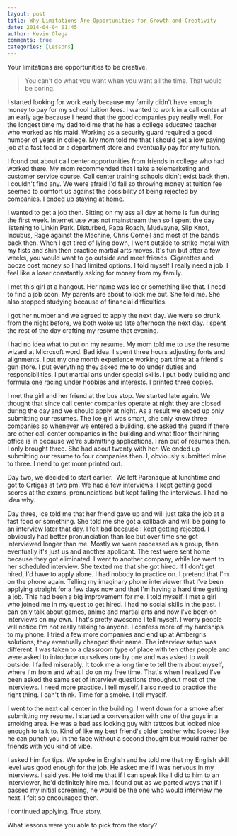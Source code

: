 ```yaml
---
layout: post
title: Why Limitations Are Opportunities for Growth and Creativity
date: 2014-04-04 01:45
author: Kevin Olega
comments: true
categories: [Lessons]
---
```

Your limitations are opportunities to be creative.&nbsp;

> You can't do what you want when you want all the time. That would be boring.

I started looking for work early because my family didn't have enough money to pay for my school tuition fees. I wanted to work in a call center at an early age because I heard that the good companies pay really well. For the longest time my dad told me that he has a college educated teacher who worked as his maid. Working as a security guard required a good number of years in college. My mom told me that I should get a low paying job at a fast food or a department store and eventually pay for my tuition.

I found out about call center opportunities from friends in college who had worked there. My mom recommended that I take a telemarketing and customer service course. Call center training schools didn't exist back then. I couldn't find any. We were afraid I'd fail so throwing money at tuition fee seemed to comfort us against the possibility of being rejected by companies. I ended up staying at home.

I wanted to get a job then. Sitting on my ass all day at home is fun during the first week. Internet use was not mainstream then so I spent the day listening to Linkin Park, Disturbed, Papa Roach, Mudvayne, Slip Knot, Incubus, Rage against the Machine, Chris Cornell and most of the bands back then. When I got tired of lying down, I went outside to strike metal with my fists and shin then practice martial arts moves. It's fun but after a few weeks, you would want to go outside and meet friends. Cigarettes and booze cost money so I had limited options. I told myself I really need a job. I feel like a loser constantly asking for money from my family.

I met this girl at a hangout. Her name was Ice or something like that. I need to find a job soon. My parents are about to kick me out. She told me. She also stopped studying because of financial difficulties.

I got her number and we agreed to apply the next day. We were so drunk from the night before, we both woke up late afternoon the next day. I spent the rest of the day crafting my resume that evening.

I had no idea what to put on my resume. My mom told me to use the resume wizard at Microsoft word. Bad idea. I spent three hours adjusting fonts and alignments. I put my one month experience working part time at a friend's gun store. I put everything they asked me to do under duties and responsibilities. I put martial arts under special skills. I put body building and formula one racing under hobbies and interests. I printed three copies.

I met the girl and her friend at the bus stop. We started late again. We thought that since call center companies operate at night they are closed during the day and we should apply at night. As a result we ended up only submitting our resumes. The Ice girl was smart, she only knew three companies so whenever we entered a building, she asked the guard if there are other call center companies in the building and what floor their hiring office is in because we're submitting applications. I ran out of resumes then. I only brought three. She had about twenty with her. We ended up submitting our resume to four companies then. I, obviously submitted mine to three. I need to get more printed out.

Day two, we decided to start earlier.&nbsp; We left Paranaque at lunchtime and got to Ortigas at two pm. We had a few interviews. I kept getting good scores at the exams, pronunciations but kept failing the interviews. I had no idea why.

Day three, Ice told me that her friend gave up and will just take the job at a fast food or something. She told me she got a callback and will be going to an interview later that day. I felt bad because I kept getting rejected. I obviously had better pronunciation than Ice but over time she got interviewed longer than me. Mostly we were processed as a group, then eventually it's just us and another applicant. The rest were sent home because they got eliminated. I went to another company, while Ice went to her scheduled interview. She texted me that she got hired. If I don't get hired, I'd have to apply alone. I had nobody to practice on. I pretend that I'm on the phone again. Telling my imaginary phone interviewer that I've been applying straight for a few days now and that I'm having a hard time getting a job. This had been a big improvement for me. I told myself. I met a girl who joined me in my quest to get hired. I had no social skills in the past. I can only talk about games, anime and martial arts and now I've been on interviews on my own. That's pretty awesome I tell myself. I worry people will notice I'm not really talking to anyone. I confess more of my hardships to my phone. I tried a few more companies and end up at Ambergris solutions, they eventually changed their name. The interview setup was different. I was taken to a classroom type of place with ten other people and were asked to introduce ourselves one by one and was asked to wait outside. I failed miserably. It took me a long time to tell them about myself, where I'm from and what I do on my free time. That's when I realized I've been asked the same set of interview questions throughout most of the interviews. I need more practice. I tell myself. I also need to practice the right thing. I can't think. Time for a smoke. I tell myself.

I went to the next call center in the building. I went down for a smoke after submitting my resume. I started a conversation with one of the guys in a smoking area. He was a bad ass looking guy with tattoos but looked nice enough to talk to. Kind of like my best friend's older brother who looked like he can punch you in the face without a second thought but would rather be friends with you kind of vibe.

I asked him for tips. We spoke in English and he told me that my English skill level was good enough for the job. He asked me if I was nervous in my interviews. I said yes. He told me that if I can speak like I did to him to an interviewer, he'd definitely hire me. I found out as we parted ways that if I passed my initial screening, he would be the one who would interview me next. I felt so encouraged then.

I continued applying. True story.

What lessons were you able to pick from the story?
